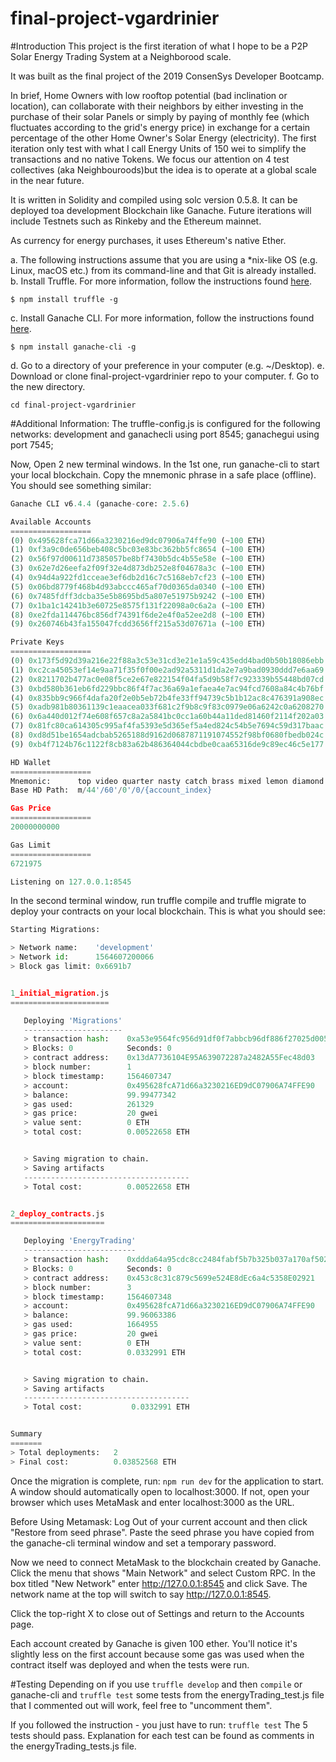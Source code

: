 # final-project-vgardrinier

#Introduction
This project is the first iteration of what I hope to be a P2P Solar Energy Trading System at a Neighborood scale.

It was built as the final project of the 2019 ConsenSys Developer Bootcamp.

 In brief, Home Owners with low rooftop potential (bad inclination or location), can collaborate with their neighbors by either investing in the purchase of their solar Panels or simply by paying of monthly fee (which fluctuates according to the grid's energy price) in exchange for a certain percentage of the other Home Owner's Solar Energy (electricity).
The first iteration only test with what I call Energy Units of 150 wei to simplify the transactions and no native Tokens.
We focus our attention on 4 test collectives (aka Neighbouroods)but the idea is to operate at a global scale in the near future.

It is written in Solidity and compiled using solc version 0.5.8.
It can be deployed toa development Blockchain like Ganache. Future iterations will include Testnets such as Rinkeby and the Ethereum mainnet. 

As currency for energy purchases, it uses Ethereum's native Ether.


a. The following instructions assume that you are using a *nix-like OS (e.g. Linux, macOS etc.) from its command-line and that Git is already installed.
b. Install Truffle.
For more information, follow the instructions found [here](https://truffleframework.com/docs/truffle/getting-started/installation).

`$ npm install truffle -g`

c. Install Ganache CLI.
For more information, follow the instructions found [here](https://truffleframework.com/docs/ganache/quickstart).

`$ npm install ganache-cli -g`

d. Go to a directory of your preference in your computer (e.g. ~/Desktop).
e. Download or clone final-project-vgardrinier repo to your computer.
f. Go to the new directory.

  `cd final-project-vgardrinier `
  
#Additional Information: 
The truffle-config.js is configured for the following networks:
development and ganachecli using port 8545;
ganachegui using port 7545;

Now, Open 2 new terminal windows.
In the 1st one, run ganache-cli to start your local blockchain. Copy the mnemonic phrase in a safe place (offline).
You should see something similar:

```python
Ganache CLI v6.4.4 (ganache-core: 2.5.6)

Available Accounts
==================
(0) 0x495628fca71d66a3230216ed9dc07906a74ffe90 (~100 ETH)
(1) 0xf3a9c0de656beb408c5bc03e83bc362bb5fc8654 (~100 ETH)
(2) 0x56f97d00611d7385057be8bf7430b5dc4b55e58e (~100 ETH)
(3) 0x62e7d26eefa2f09f32e4d873db252e8f04678a3c (~100 ETH)
(4) 0x94d4a922fd1cceae3ef6db2d16c7c5168eb7cf23 (~100 ETH)
(5) 0x06bd8779f468b4d93abccc465af70d0365da0340 (~100 ETH)
(6) 0x7485fdff3dcba35e5b8695bd5a807e51975b9242 (~100 ETH)
(7) 0x1ba1c14241b3e60725e8575f131f22098a0c6a2a (~100 ETH)
(8) 0xe2fda114476bc856df74391f6de2e4f0a52ee2d8 (~100 ETH)
(9) 0x260746b43fa155047fcdd3656ff215a53d07671a (~100 ETH)

Private Keys
==================
(0) 0x173f5d92d39a216e22f88a3c53e31cd3e21e1a59c435edd4bad0b50b18086ebb
(1) 0xc2ca45053ef14e9aa71f35f0f00e2ad92a5311d1da2e7a9bad0930ddd7e6aa69
(2) 0x8211702b477ac0e08f5ce2e67e822154f04fa5d9b58f7c923339b55448bd07cd
(3) 0xbd580b361eb6fd229bbc86f4f7ac36a69a1efaea4e7ac94fcd7608a84c4b76bf
(4) 0x835bb9c966f4dafa20f2e0b5eb72b4fe33ff94739c5b1b12ac8c476391a908ec
(5) 0xadb981b80361139c1eaacea033f681c2f9b8c9f83c0979e06a6242c0a6208270
(6) 0x6a440d012f74e608f657c8a2a5841bc0cc1a60b44a11ded81460f2114f202a03
(7) 0x81fc80ca614305c995af4fa5393e5d365ef5a4ed824c54b5e7694c59d317baac
(8) 0xd8d51be1654adcbab5265188d9162d0687871191074552f98bf0680fbedb024c
(9) 0xb4f7124b76c1122f8cb83a62b486364044cbdbe0caa65316de9c89ec46c5e177

HD Wallet
==================
Mnemonic:      top video quarter nasty catch brass mixed lemon diamond unusual finish toward
Base HD Path:  m/44'/60'/0'/0/{account_index}

Gas Price
==================
20000000000

Gas Limit
==================
6721975

Listening on 127.0.0.1:8545
```

In the second terminal window, run truffle compile and truffle migrate to deploy your contracts on your local blockchain.
This is what you should see:

```python
Starting Migrations:

> Network name:    'development'
> Network id:      1564607200066
> Block gas limit: 0x6691b7


1_initial_migration.js
======================

   Deploying 'Migrations'
   ----------------------
   > transaction hash:    0xa53e9564fc956d91df0f7abbcb96df886f27025d005d34a5b993212245e77837
   > Blocks: 0            Seconds: 0
   > contract address:    0x13dA7736104E95A639072287a2482A55Fec48d03
   > block number:        1
   > block timestamp:     1564607347
   > account:             0x495628fcA71d66a3230216ED9dC07906A74FFE90
   > balance:             99.99477342
   > gas used:            261329
   > gas price:           20 gwei
   > value sent:          0 ETH
   > total cost:          0.00522658 ETH


   > Saving migration to chain.
   > Saving artifacts
   -------------------------------------
   > Total cost:          0.00522658 ETH


2_deploy_contracts.js
=====================

   Deploying 'EnergyTrading'
   -------------------------
   > transaction hash:    0xddda64a95cdc8cc2484fabf5b7b325b037a170af502684a19026f89bb793f7d6
   > Blocks: 0            Seconds: 0
   > contract address:    0x453c8c31c879c5699e524E8dEc6a4c5358E02921
   > block number:        3
   > block timestamp:     1564607348
   > account:             0x495628fcA71d66a3230216ED9dC07906A74FFE90
   > balance:             99.96063386
   > gas used:            1664955
   > gas price:           20 gwei
   > value sent:          0 ETH
   > total cost:          0.0332991 ETH


   > Saving migration to chain.
   > Saving artifacts
   -------------------------------------
   > Total cost:           0.0332991 ETH


Summary
=======
> Total deployments:   2
> Final cost:          0.03852568 ETH
```

Once the migration is complete, run:
`npm run dev` for the application to start. 
A window should automatically open to localhost:3000. If not, open your browser which uses MetaMask and enter localhost:3000 as the URL.

Before Using Metamask:
Log Out of your current account and then click "Restore from seed phrase". Paste the seed phrase you have copied from the ganache-cli terminal window and set a temporary password. 

Now we need to connect MetaMask to the blockchain created by Ganache. Click the menu that shows "Main Network" and select Custom RPC.
In the box titled "New Network" enter http://127.0.0.1:8545 and click Save.
The network name at the top will switch to say http://127.0.0.1:8545.

Click the top-right X to close out of Settings and return to the Accounts page.

Each account created by Ganache is given 100 ether. You'll notice it's slightly less on the first account because some gas was used when the contract itself was deployed and when the tests were run.

#Testing
Depending on if you use `truffle develop` and then `compile` or ganache-cli and `truffle test` some tests from the energyTrading_test.js file that I commented out will work, feel free to "uncomment them". 

If you followed the instruction - you just have to run:
`truffle test`
The 5 tests should pass.
Explanation for each test can be found as comments in the energyTrading_tests.js file.


